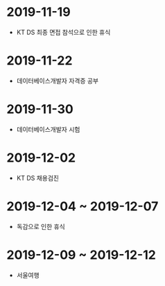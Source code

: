 # 2019-11-19
- KT DS 최종 면접 참석으로 인한 휴식
# 2019-11-22
- 데이터베이스개발자 자격증 공부
# 2019-11-30
- 데이터베이스개발자 시험
# 2019-12-02
- KT DS 채용검진
# 2019-12-04 ~ 2019-12-07
- 독감으로 인한 휴식
# 2019-12-09 ~ 2019-12-12
- 서울여행

